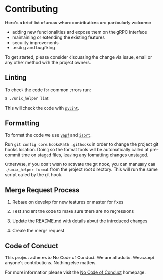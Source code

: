 # Contributing

Here's a brief list of areas where contributions are particularly welcome:
- adding new functionalities and expose them on the gRPC interface
- maintaining or extending the existing features
- security improvements
- testing and bugfixing

To get started, please consider discussing the change via issue, email or any
other method with the project owners.


## Linting

To check the code for common errors run:

```bash
$ ./unix_helper lint
```

This will check the code with [`pylint`](https://github.com/PyCQA/pylint).


## Formatting

To format the code we use [`yapf`](https://github.com/google/yapf) and
[`isort`](https://github.com/PyCQA/isort).

Run `git config core.hooksPath .githooks` in order to change the project git
hooks location. Doing so the format tools will be automatically called at
pre-commit time on staged files, leaving any formatting changes unstaged.

Otherwise, if you don't wish to activate the git hook, you can manually call
`./unix_helper format` from the project root directory. This will run the same
script called by the git hook.


## Merge Request Process

1. Rebase on develop for new features or master for fixes

1. Test and lint the code to make sure there are no regressions

1. Update the README.md with details about the introduced changes

1. Create the merge request


## Code of Conduct

This project adheres to No Code of Conduct. We are all adults.
We accept anyone's contributions. Nothing else matters.

For more information please visit the
[No Code of Conduct](https://github.com/domgetter/NCoC) homepage.
